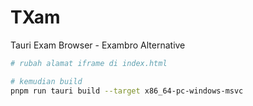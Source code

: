 # TXam

Tauri Exam Browser - Exambro Alternative

```sh
# rubah alamat iframe di index.html

# kemudian build
pnpm run tauri build --target x86_64-pc-windows-msvc
```
